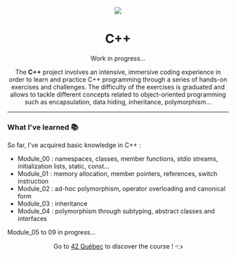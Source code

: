 <p align="center">
  <img src="https://github.com/LaOuede/42-project-badges/blob/main/badges/cppe.png" />
</p>

<h1 align=center>C++</h1>

<p align=center>
Work in progress...
</p>

<div align=center>
  
The <b>C++</b> project involves an intensive, immersive coding experience in order to learn and practice C++ programming through a series of hands-on exercises and challenges. The difficulty of the exercises is graduated and allows to tackle different concepts related to object-oriented programming such as encapsulation, data hiding, inheritance, polymorphism...

</div>

---

<h3 align="left">What I've learned 📚</h3>

So far, I've acquired basic knowledge in C++ :
- Module_00 : namespaces, classes, member functions, stdio streams, initialization lists, static, const...
- Module_01 : memory allocation, member pointers, references, switch instruction
- Module_02 : ad-hoc polymorphism, operator overloading and canonical form
- Module_03 : inheritance
- Module_04 : polymorphism through subtyping, abstract classes and interfaces

Module_05 to 09 in progress...

<div align="center">
  
Go to [42 Québec](https://42quebec.com/) to discover the course ! 👈
</div>

